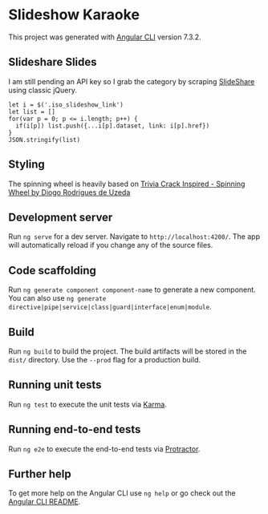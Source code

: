 # Slideshow Karaoke

This project was generated with [Angular CLI](https://github.com/angular/angular-cli) version 7.3.2.

## Slideshare Slides

I am still pending an API key so I grab the category by scraping [SlideShare](https://www.slideshare.net/explore) using classic jQuery.

```
let i = $('.iso_slideshow_link')
let list = []
for(var p = 0; p <= i.length; p++) {
  if(i[p]) list.push({...i[p].dataset, link: i[p].href})
}
JSON.stringify(list)
```

## Styling

The spinning wheel is heavily based on [Trivia Crack Inspired - Spinning Wheel by Diogo Rodrigues de Uzeda](https://codepen.io/dioguzeda/pen/VbemqQ)

## Development server

Run `ng serve` for a dev server. Navigate to `http://localhost:4200/`. The app will automatically reload if you change any of the source files.

## Code scaffolding

Run `ng generate component component-name` to generate a new component. You can also use `ng generate directive|pipe|service|class|guard|interface|enum|module`.

## Build

Run `ng build` to build the project. The build artifacts will be stored in the `dist/` directory. Use the `--prod` flag for a production build.

## Running unit tests

Run `ng test` to execute the unit tests via [Karma](https://karma-runner.github.io).

## Running end-to-end tests

Run `ng e2e` to execute the end-to-end tests via [Protractor](http://www.protractortest.org/).

## Further help

To get more help on the Angular CLI use `ng help` or go check out the [Angular CLI README](https://github.com/angular/angular-cli/blob/master/README.md).
